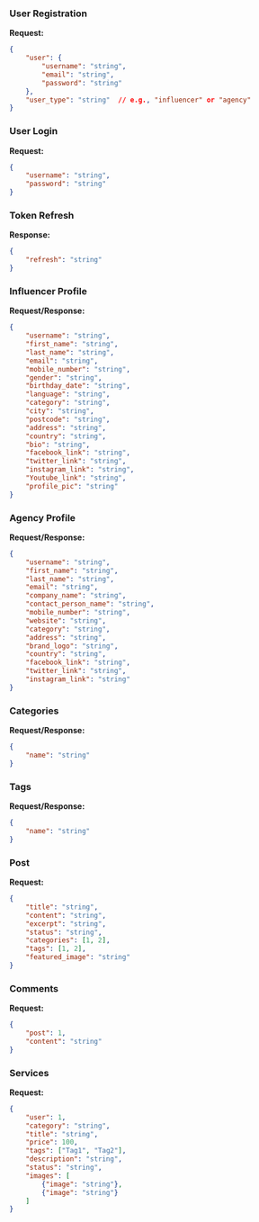 
### User Registration

**Request:**
```json
{
    "user": {
        "username": "string",
        "email": "string",
        "password": "string"
    },
    "user_type": "string"  // e.g., "influencer" or "agency"
}
```

### User Login

**Request:**
```json
{
    "username": "string",
    "password": "string"
}
```

### Token Refresh

**Response:**
```json
{
    "refresh": "string"
}
```

### Influencer Profile

**Request/Response:**
```json
{
    "username": "string",
    "first_name": "string",
    "last_name": "string",
    "email": "string",
    "mobile_number": "string",
    "gender": "string",
    "birthday_date": "string",
    "language": "string",
    "category": "string",
    "city": "string",
    "postcode": "string",
    "address": "string",
    "country": "string",
    "bio": "string",
    "facebook_link": "string",
    "twitter_link": "string",
    "instagram_link": "string",
    "Youtube_link": "string",
    "profile_pic": "string"
}
```

### Agency Profile

**Request/Response:**
```json
{
    "username": "string",
    "first_name": "string",
    "last_name": "string",
    "email": "string",
    "company_name": "string",
    "contact_person_name": "string",
    "mobile_number": "string",
    "website": "string",
    "category": "string",
    "address": "string",
    "brand_logo": "string",
    "country": "string",
    "facebook_link": "string",
    "twitter_link": "string",
    "instagram_link": "string"
}
```

### Categories

**Request/Response:**
```json
{
    "name": "string"
}
```

### Tags

**Request/Response:**
```json
{
    "name": "string"
}
```

### Post

**Request:**
```json
{
    "title": "string",
    "content": "string",
    "excerpt": "string",
    "status": "string",
    "categories": [1, 2],
    "tags": [1, 2],
    "featured_image": "string"
}
```

### Comments

**Request:**
```json
{
    "post": 1,
    "content": "string"
}
```

### Services

**Request:**
```json
{
    "user": 1,
    "category": "string",
    "title": "string",
    "price": 100,
    "tags": ["Tag1", "Tag2"],
    "description": "string",
    "status": "string",
    "images": [
        {"image": "string"},
        {"image": "string"}
    ]
}
```
